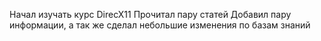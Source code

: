 Начал изучать курс DirecX11
Прочитал пару статей
Добавил пару информации, а так же сделал небольшие изменения по базам знаний